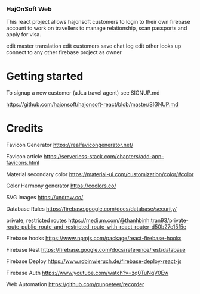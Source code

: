 ﻿### HajOnSoft Web

This react project allows hajonsoft customers to login to their own firebase account to work on travellers to manage relationship, scan passports and apply for visa.

edit master translation 
edit customers 
save chat log
edit other looks up 
connect to any other firebase project as owner

# Getting started 

To signup a new customer (a.k.a travel agent) see SIGNUP.md

https://github.com/hajonsoft/hajonsoft-react/blob/master/SIGNUP.md

# Credits

Favicon Generator https://realfavicongenerator.net/

Favicon article https://serverless-stack.com/chapters/add-app-favicons.html

Material secondary color https://material-ui.com/customization/color/#color

Color Harmony generator https://coolors.co/

SVG images https://undraw.co/

Database Rules https://firebase.google.com/docs/database/security/

private, restricted routes https://medium.com/@thanhbinh.tran93/private-route-public-route-and-restricted-route-with-react-router-d50b27c15f5e

Firebase hooks https://www.npmjs.com/package/react-firebase-hooks

Firebase Rest https://firebase.google.com/docs/reference/rest/database

Firebase Deploy https://www.robinwieruch.de/firebase-deploy-react-js 

Firebase Auth https://www.youtube.com/watch?v=zq0TuNqV0Ew

Web Automation https://github.com/puppeteer/recorder




